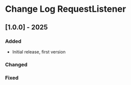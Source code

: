 # Change Log RequestListener

## [1.0.0] - 2025

### Added

- Initial release, first version

### Changed

### Fixed
